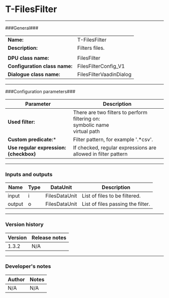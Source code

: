 # T-FilesFilter #
----------

###General###

|                              |                                                               |
|------------------------------|---------------------------------------------------------------|
|**Name:**                     |T-FilesFilter                                              |
|**Description:**              |Filters files. |
|                              |                                                               |
|**DPU class name:**           |FilesFilter     | 
|**Configuration class name:** |FilesFilterConfig_V1                           |
|**Dialogue class name:**      |FilesFilterVaadinDialog | 

***

###Configuration parameters###


|Parameter                        |Description                             |                                                        
|---------------------------------|----------------------------------------|
|**Used filter:** |There are two filters to perform filtering on: <BR> symbolic name <BR> virtual path  |
|**Custom predicate:*** |Filter pattern, for example '.*csv'.|
|**Use regular expression: (checkbox)** |If checked, regular expressions are allowed in filter pattern |

***

### Inputs and outputs ###

|Name                |Type       |DataUnit                         |Description                        |
|--------------------|-----------|---------------------------------|-----------------------------------|
|input |i |FilesDataUnit  |List of files to be filtered.  |
|output|o |FilesDataUnit |List of files passing the filter. | 

***

### Version history ###

|Version            |Release notes                                   |
|-------------------|------------------------------------------------|
|1.3.2              |N/A                                             |                                


***

### Developer's notes ###

|Author            |Notes                 |
|------------------|----------------------|
|N/A               |N/A                   | 


